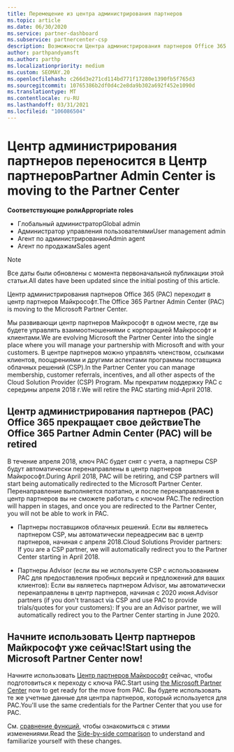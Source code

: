 ```yaml
---
title: Перемещение из центра администрирования партнеров
ms.topic: article
ms.date: 06/30/2020
ms.service: partner-dashboard
ms.subservice: partnercenter-csp
description: Возможности Центра администрирования партнеров Office 365 переносятся в Центр партнеров. Узнайте, что это значит и как выполнять действия в центре партнеров.
author: parthpandyamsft
ms.author: parthp
ms.localizationpriority: medium
ms.custom: SEOMAY.20
ms.openlocfilehash: c266d3e271cd114bd771f17280e1390fb5f765d3
ms.sourcegitcommit: 10765386b2df0d4c2e8da9b302a692f452e1090d
ms.translationtype: MT
ms.contentlocale: ru-RU
ms.lasthandoff: 03/31/2021
ms.locfileid: "106086504"
---
```

# <a name="partner-admin-center-is-moving-to-the-partner-center"></a><span data-ttu-id="580e2-104">Центр администрирования партнеров переносится в Центр партнеров</span><span class="sxs-lookup"><span data-stu-id="580e2-104">Partner Admin Center is moving to the Partner Center</span></span>

<span data-ttu-id="580e2-105">**Соответствующие роли**</span><span class="sxs-lookup"><span data-stu-id="580e2-105">**Appropriate roles**</span></span>

- <span data-ttu-id="580e2-106">Глобальный администратор</span><span class="sxs-lookup"><span data-stu-id="580e2-106">Global admin</span></span>
- <span data-ttu-id="580e2-107">Администратор управления пользователями</span><span class="sxs-lookup"><span data-stu-id="580e2-107">User management admin</span></span>
- <span data-ttu-id="580e2-108">Агент по администрированию</span><span class="sxs-lookup"><span data-stu-id="580e2-108">Admin agent</span></span>
- <span data-ttu-id="580e2-109">Агент по продажам</span><span class="sxs-lookup"><span data-stu-id="580e2-109">Sales agent</span></span>

> [!NOTE]  
> <span data-ttu-id="580e2-110">Все даты были обновлены с момента первоначальной публикации этой статьи.</span><span class="sxs-lookup"><span data-stu-id="580e2-110">All dates have been updated since the initial posting of this article.</span></span>

<span data-ttu-id="580e2-111">Центр администрирования партнеров Office 365 (PAC) переходит в центр партнеров Майкрософт.</span><span class="sxs-lookup"><span data-stu-id="580e2-111">The Office 365 Partner Admin Center (PAC) is moving to the Microsoft Partner Center.</span></span>

<span data-ttu-id="580e2-112">Мы развивающи центр партнеров Майкрософт в одном месте, где вы будете управлять взаимоотношениями с корпорацией Майкрософт и клиентами.</span><span class="sxs-lookup"><span data-stu-id="580e2-112">We are evolving Microsoft the Partner Center into the single place where you will manage your partnership with Microsoft and with your customers.</span></span> <span data-ttu-id="580e2-113">В центре партнеров можно управлять членством, ссылками клиентов, поощрениями и другими аспектами программы поставщика облачных решений (CSP).</span><span class="sxs-lookup"><span data-stu-id="580e2-113">In the Partner Center you can manage membership, customer referrals, incentives, and all other aspects of the Cloud Solution Provider (CSP) Program.</span></span> <span data-ttu-id="580e2-114">Мы прекратим поддержку PAC с середины апреля 2018 г.</span><span class="sxs-lookup"><span data-stu-id="580e2-114">We will retire the PAC starting mid-April 2018.</span></span>

## <a name="the-office-365-partner-admin-center-pac-will-be-retired"></a><span data-ttu-id="580e2-115">Центр администрирования партнеров (PAC) Office 365 прекращает свое действие</span><span class="sxs-lookup"><span data-stu-id="580e2-115">The Office 365 Partner Admin Center (PAC) will be retired</span></span>

<span data-ttu-id="580e2-116">В течение апреля 2018, ключ PAC будет снят с учета, а партнеры CSP будут автоматически перенаправлены в центр партнеров Майкрософт.</span><span class="sxs-lookup"><span data-stu-id="580e2-116">During April 2018, PAC will be retiring, and CSP partners will start being automatically redirected to the Microsoft Partner Center.</span></span> <span data-ttu-id="580e2-117">Перенаправление выполняется поэтапно, и после перенаправления в центр партнеров вы не сможете работать с ключом PAC.</span><span class="sxs-lookup"><span data-stu-id="580e2-117">The redirection will happen in stages, and once you are redirected to the Partner Center, you will not be able to work in PAC.</span></span> 

- <span data-ttu-id="580e2-118">Партнеры поставщиков облачных решений. Если вы являетесь партнером CSP, мы автоматически переадресим вас в центр партнеров, начиная с апреля 2018.</span><span class="sxs-lookup"><span data-stu-id="580e2-118">Cloud Solutions Provider partners: If you are a CSP partner, we will automatically redirect you to the Partner Center starting in April 2018.</span></span>

- <span data-ttu-id="580e2-119">Партнеры Advisor (если вы не используете CSP с использованием PAC для предоставления пробных версий и предложений для ваших клиентов): Если вы являетесь партнером Advisor, мы автоматически перенаправлены в центр партнеров, начиная с 2020 июня.</span><span class="sxs-lookup"><span data-stu-id="580e2-119">Advisor partners (if you don't transact via CSP and use PAC to provide trials/quotes for your customers): If you are an Advisor partner, we will automatically redirect you to the Partner Center starting in June 2020.</span></span>

## <a name="start-using-the-microsoft-partner-center-now"></a><span data-ttu-id="580e2-120">Начните использовать Центр партнеров Майкрософт уже сейчас!</span><span class="sxs-lookup"><span data-stu-id="580e2-120">Start using the Microsoft Partner Center now!</span></span>

<span data-ttu-id="580e2-121">Начните использовать [Центр партнеров Майкрософт](https://partnercenter.microsoft.com/) сейчас, чтобы подготовиться к переходу с ключа PAC.</span><span class="sxs-lookup"><span data-stu-id="580e2-121">Start using [the Microsoft Partner Center](https://partnercenter.microsoft.com/) now to get ready for the move from PAC.</span></span>  <span data-ttu-id="580e2-122">Вы будете использовать те же учетные данные для центра партнеров, который используется для PAC.</span><span class="sxs-lookup"><span data-stu-id="580e2-122">You'll use the same credentials for the Partner Center that you use for PAC.</span></span>

<span data-ttu-id="580e2-123">См. [сравнение функций](moving-from-pac-to-pc.md), чтобы ознакомиться с этими изменениями.</span><span class="sxs-lookup"><span data-stu-id="580e2-123">Read the [Side-by-side comparison](moving-from-pac-to-pc.md) to understand and familiarize yourself with these changes.</span></span>